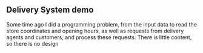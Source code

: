 ## Delivery System  demo

Some time ago I did a programming problem, from the input data to read the store coordinates and opening hours, as well as requests from delivery agents and customers, and process these requests.
There is little content, so there is no design
